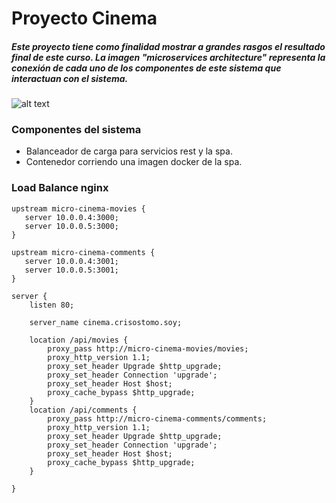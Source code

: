 
# Proyecto Cinema
##### Este proyecto tiene como finalidad mostrar a grandes rasgos el resultado final de este curso. La imagen "microservices architecture" representa la conexión de cada uno de los componentes de este sistema que interactuan con el sistema.

![alt text](https://www.dropbox.com/s/p8bzdssqik2tw9m/microservice-cinema-architecture.png?dl=1 "microservices architecture")

### Componentes del sistema
* Balanceador de carga para servicios rest y la spa.
* Contenedor corriendo una imagen docker de la spa.  

### Load Balance nginx
```
upstream micro-cinema-movies {
   server 10.0.0.4:3000;
   server 10.0.0.5:3000;
}

upstream micro-cinema-comments {
   server 10.0.0.4:3001;
   server 10.0.0.5:3001;
}

server {
    listen 80;

    server_name cinema.crisostomo.soy;

    location /api/movies {
        proxy_pass http://micro-cinema-movies/movies;
        proxy_http_version 1.1;
        proxy_set_header Upgrade $http_upgrade;
        proxy_set_header Connection 'upgrade';
        proxy_set_header Host $host;
        proxy_cache_bypass $http_upgrade;
    }
    location /api/comments {
        proxy_pass http://micro-cinema-comments/comments;
        proxy_http_version 1.1;
        proxy_set_header Upgrade $http_upgrade;
        proxy_set_header Connection 'upgrade';
        proxy_set_header Host $host;
        proxy_cache_bypass $http_upgrade;
    }

}
```
